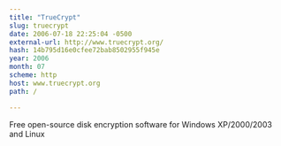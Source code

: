 ```yaml
---
title: "TrueCrypt"
slug: truecrypt
date: 2006-07-18 22:25:04 -0500
external-url: http://www.truecrypt.org/
hash: 14b795d16e0cfee72bab8502955f945e
year: 2006
month: 07
scheme: http
host: www.truecrypt.org
path: /

---
```


Free open-source disk encryption software for Windows XP/2000/2003 and Linux
